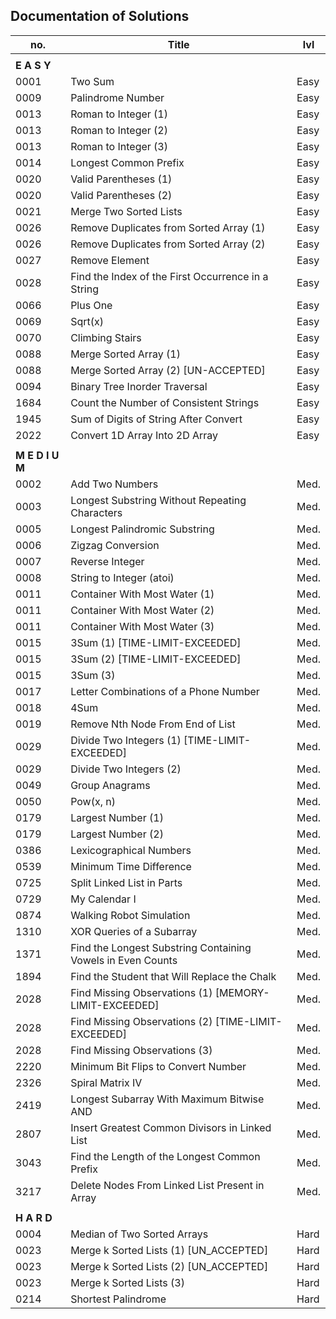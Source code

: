 ##  Documentation of Solutions
   
| no.  | Title                                                       | lvl  |
| ---- | ----------------------------------------------------------- | ---- |
|                                                                           |
| **E A S Y**                                                               |
| 0001 | Two Sum                                                     | Easy |
| 0009 | Palindrome Number                                           | Easy |
| 0013 | Roman to Integer (1)                                        | Easy | 
| 0013 | Roman to Integer (2)                                        | Easy | 
| 0013 | Roman to Integer (3)                                        | Easy | 
| 0014 | Longest Common Prefix                                       | Easy |
| 0020 | Valid Parentheses (1)                                       | Easy |
| 0020 | Valid Parentheses (2)                                       | Easy | 
| 0021 | Merge Two Sorted Lists                                      | Easy |
| 0026 | Remove Duplicates from Sorted Array (1)                     | Easy |
| 0026 | Remove Duplicates from Sorted Array (2)                     | Easy |
| 0027 | Remove Element                                              | Easy |
| 0028 | Find the Index of the First Occurrence in a String          | Easy |
| 0066 | Plus One                                                    | Easy |
| 0069 | Sqrt(x)                                                     | Easy |
| 0070 | Climbing Stairs                                             | Easy |
| 0088 | Merge Sorted Array (1)                                      | Easy |
| 0088 | Merge Sorted Array (2) [UN-ACCEPTED]                        | Easy |
| 0094 | Binary Tree Inorder Traversal                               | Easy |
| 1684 | Count the Number of Consistent Strings                      | Easy |
| 1945 | Sum of Digits of String After Convert                       | Easy |
| 2022 | Convert 1D Array Into 2D Array                              | Easy |
|                                                                           |
| **M E D I U M**                                                           |
| 0002 | Add Two Numbers                                             | Med. |
| 0003 | Longest Substring Without Repeating Characters              | Med. |
| 0005 | Longest Palindromic Substring                               | Med. |
| 0006 | Zigzag Conversion                                           | Med. |
| 0007 | Reverse Integer                                             | Med. |
| 0008 | String to Integer (atoi)                                    | Med. |
| 0011 | Container With Most Water (1)                               | Med. |
| 0011 | Container With Most Water (2)                               | Med. |
| 0011 | Container With Most Water (3)                               | Med. |
| 0015 | 3Sum (1)  [TIME-LIMIT-EXCEEDED]                             | Med. |
| 0015 | 3Sum (2)  [TIME-LIMIT-EXCEEDED]                             | Med. |
| 0015 | 3Sum (3)                                                    | Med. |
| 0017 | Letter Combinations of a Phone Number                       | Med. |
| 0018 | 4Sum                                                        | Med. |
| 0019 | Remove Nth Node From End of List                            | Med. |
| 0029 | Divide Two Integers (1) [TIME-LIMIT-EXCEEDED]               | Med. |
| 0029 | Divide Two Integers (2)                                     | Med. |
| 0049 | Group Anagrams                                              | Med. |
| 0050 | Pow(x, n)                                                   | Med. |
| 0179 | Largest Number (1)                                          | Med. |
| 0179 | Largest Number (2)                                          | Med. |
| 0386 | Lexicographical Numbers                                     | Med. |
| 0539 | Minimum Time Difference                                     | Med. |
| 0725 | Split Linked List in Parts                                  | Med. |
| 0729 | My Calendar I                                               | Med. |
| 0874 | Walking Robot Simulation                                    | Med. |
| 1310 | XOR Queries of a Subarray                                   | Med. |
| 1371 | Find the Longest Substring Containing Vowels in Even Counts | Med. |
| 1894 | Find the Student that Will Replace the Chalk                | Med. |
| 2028 | Find Missing Observations (1) [MEMORY-LIMIT-EXCEEDED]       | Med. |
| 2028 | Find Missing Observations (2) [TIME-LIMIT-EXCEEDED]         | Med. |
| 2028 | Find Missing Observations (3)                               | Med. |
| 2220 | Minimum Bit Flips to Convert Number                         | Med. |
| 2326 | Spiral Matrix IV                                            | Med. |
| 2419 | Longest Subarray With Maximum Bitwise AND                   | Med. |
| 2807 | Insert Greatest Common Divisors in Linked List              | Med. |
| 3043 | Find the Length of the Longest Common Prefix                | Med. |
| 3217 | Delete Nodes From Linked List Present in Array              | Med. |
|                                                                           |
| **H A R D**                                                               |
| 0004 | Median of Two Sorted Arrays                                 | Hard |
| 0023 | Merge k Sorted Lists (1) [UN_ACCEPTED]                      | Hard |
| 0023 | Merge k Sorted Lists (2) [UN_ACCEPTED]                      | Hard |
| 0023 | Merge k Sorted Lists (3)                                    | Hard |
| 0214 | Shortest Palindrome                                         | Hard |

